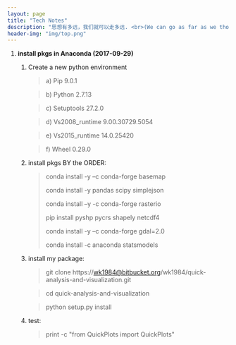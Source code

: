 ```yaml
---
layout: page 
title: "Tech Notes" 
description: "思想有多远，我们就可以走多远. <br>(We can go as far as we thought)" 
header-img: "img/top.png" 
---
```


1. **install pkgs in Anaconda (2017-09-29)**

	1.	Create a new python environment

		> a)	Pip 9.0.1

		> b)	Python 2.7.13

		> c)	Setuptools 27.2.0

		> d)	Vs2008_runtime 9.00.30729.5054

		> e)	Vs2015_runtime 14.0.25420

		> f)	Wheel 0.29.0

	1. install pkgs BY the ORDER:

		> conda install -y –c conda-forge basemap
		> 
		> conda install -y pandas scipy simplejson
		> 
		> conda install –y -c conda-forge rasterio
		> 
		> pip install pyshp pycrs shapely netcdf4
		> 
		> conda install -y –c conda-forge gdal=2.0
		> 
		> conda install -c anaconda statsmodels
	
	1. install my package:
	
		> git clone https://wk1984@bitbucket.org/wk1984/quick-analysis-and-visualization.git

		> cd quick-analysis-and-visualization

		> python setup.py install
		
	1. test:
		> print -c "from QuickPlots import QuickPlots" 

